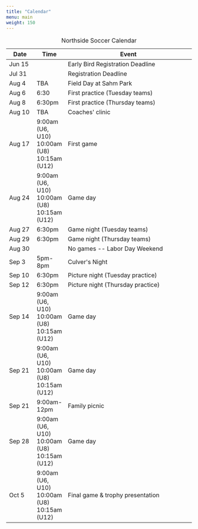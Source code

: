 ```yaml
---
title: "Calendar"
menu: main
weight: 150
---
```


<table class="table">
  <caption align="top">Northside Soccer Calendar</caption>
  <thead>
    <tr>
      <th width="15%">Date</th>
      <th width="15%">Time</th>
      <th width="70%">Event</th>
    </tr>
  </thead>
  <tbody>
    <tr>
      <td>Jun 15</td>
      <td></td>
      <td>Early Bird Registration Deadline</td>
    </tr>
    <tr>
      <td>Jul 31</td>
      <td></td>
      <td>Registration Deadline</td>
    </tr>
    <tr>
      <td>Aug 4</td>
      <td>TBA</td>
      <td>Field Day at Sahm Park</td>
    </tr>
    <tr>
      <td>Aug 6</td>
      <td>6:30</td>
      <td>First practice (Tuesday teams)</td>
    </tr>
    <tr>
      <td>Aug 8</td>
      <td>6:30pm</td>
      <td>First practice (Thursday teams)</td>
    </tr>
    <tr>
      <td>Aug 10</td>
      <td>TBA</td>
      <td>Coaches' clinic</td>
    </tr>
    <tr>
      <td>Aug 17</td>
      <td>
        9:00am (U6, U10)<br />
        10:00am (U8)<br />
        10:15am (U12)<br />
      </td>
      <td>First game</td>
    </tr>
    <tr>
      <td>Aug 24</td>
      <td>
        9:00am (U6, U10)<br />
        10:00am (U8)<br />
        10:15am (U12)<br />
      </td>
      <td>Game day</td>
    </tr>
    <tr>
      <td>Aug 27</td>
      <td>6:30pm</td>
      <td>Game night (Tuesday teams)</td>
    </tr>
    <tr>
      <td>Aug 29</td>
      <td>6:30pm</td>
      <td>Game night (Thursday teams)</td>
    </tr>
    <tr>
      <td>Aug 30</td>
      <td></td>
      <td>No games -- Labor Day Weekend</td>
    </tr>
    <tr>
      <td>Sep 3</td>
      <td>5pm-8pm</td>
	  <td>Culver's Night</td>
    </tr>
    <tr>
      <td>Sep 10</td>
      <td>
        6:30pm
      </td>
      <td>Picture night (Tuesday practice)</td>
    </tr>
    <tr>
      <td>Sep 12</td>
      <td>
        6:30pm
      </td>
      <td>Picture night (Thursday practice)</td>
    </tr>
    <tr>
      <td>Sep 14</td>
      <td>
        9:00am (U6, U10)<br />
        10:00am (U8)<br />
        10:15am (U12)<br />
      </td>
      <td>Game day</td>
    </tr>
    <tr>
      <td>Sep 21</td>
      <td>
        9:00am (U6, U10)<br />
        10:00am (U8)<br />
        10:15am (U12)<br />
      </td>
      <td>Game day</td>
    </tr>
    <tr>
      <td>Sep 21</td>
      <td>9:00am-12pm</td>
      <td>Family picnic</td>
    </tr>
    <tr>
      <td>Sep 28</td>
      <td>
        9:00am (U6, U10)<br />
        10:00am (U8)<br />
        10:15am (U12)<br />
      </td>
      <td>Game day</td>
    </tr>
    <tr>
      <td>Oct 5</td>
      <td>
        9:00am (U6, U10)<br />
        10:00am (U8)<br />
        10:15am (U12)<br />
      </td>
      <td>Final game &amp; trophy presentation</td>
    </tr>
  </tbody>
</table>
